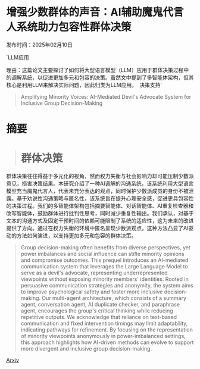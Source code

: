 # 增强少数群体的声音：AI辅助魔鬼代言人系统助力包容性群体决策

发布时间：2025年02月10日

`LLM应用

理由：这篇论文主要探讨了如何将大型语言模型（LLM）应用于群体决策过程中的调解系统，以促进更加多元和包容的决策。虽然文中提到了多智能体架构，但其核心是利用LLM来解决实际问题，因此归类为LLM应用。` `决策支持`

> Amplifying Minority Voices: AI-Mediated Devil's Advocate System for Inclusive Group Decision-Making

# 摘要

> # 群体决策
群体决策往往得益于多元化的视角，然而权力失衡与社会影响力却可能压制少数派意见，损害决策结果。本研究介绍了一种AI调解的沟通系统，该系统利用大型语言模型充当魔鬼代言人，代表未充分表达的观点，同时保护少数派成员的身份不被泄露。基于劝说性沟通策略与匿名性，该系统旨在提升心理安全感，促进更具包容性的决策过程。我们的多智能体架构包括摘要智能体、对话智能体、AI重复检查器和改写智能体，鼓励群体进行批判性思考，同时减少重复性输出。我们承认，对基于文本的沟通方式及固定干预时间的依赖可能限制了系统的适应性，这为未来的改进提供了方向。通过在权力失衡的环境中匿名呈现少数派观点，这种方法凸显了AI驱动的方法如何演进，以支持更加多元和包容的群体决策。

> Group decision-making often benefits from diverse perspectives, yet power imbalances and social influence can stifle minority opinions and compromise outcomes. This prequel introduces an AI-mediated communication system that leverages the Large Language Model to serve as a devil's advocate, representing underrepresented viewpoints without exposing minority members' identities. Rooted in persuasive communication strategies and anonymity, the system aims to improve psychological safety and foster more inclusive decision-making. Our multi-agent architecture, which consists of a summary agent, conversation agent, AI duplicate checker, and paraphrase agent, encourages the group's critical thinking while reducing repetitive outputs. We acknowledge that reliance on text-based communication and fixed intervention timings may limit adaptability, indicating pathways for refinement. By focusing on the representation of minority viewpoints anonymously in power-imbalanced settings, this approach highlights how AI-driven methods can evolve to support more divergent and inclusive group decision-making.

[Arxiv](https://arxiv.org/abs/2502.06251)